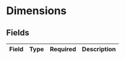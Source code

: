 # Dimensions


## Fields

| Field       | Type        | Required    | Description |
| ----------- | ----------- | ----------- | ----------- |